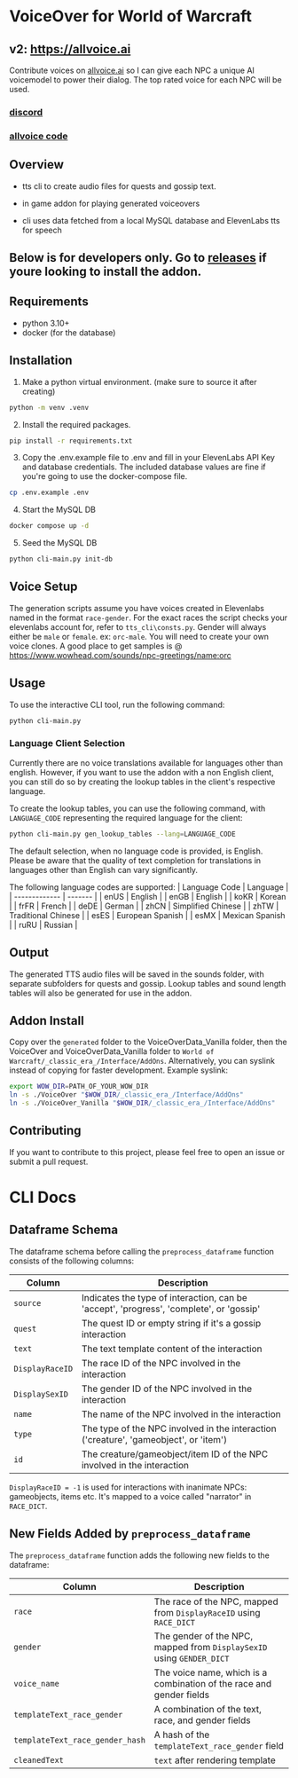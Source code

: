 # VoiceOver for World of Warcraft

## v2: https://allvoice.ai
Contribute voices on [allvoice.ai](https://allvoice.ai) so I can give each NPC a unique AI voicemodel to power their dialog. The top rated voice for each NPC will be used. 


### [discord](https://discord.gg/VdhUmA8ZCt)
### [allvoice code](https://github.com/allvoice/allvoice-website)

## Overview
- tts cli to create audio files for quests and gossip text.
- in game addon for playing generated voiceovers

- cli uses data fetched from a local MySQL database and ElevenLabs tts for speech


## Below is for developers only. Go to [releases](https://github.com/mrthinger/wow-voiceover/releases) if youre looking to install the addon.

## Requirements
- python 3.10+
- docker (for the database)

## Installation
1. Make a python virtual environment. (make sure to source it after creating)
```bash
python -m venv .venv
```
2. Install the required packages.
```bash
pip install -r requirements.txt
```
3. Copy the .env.example file to .env and fill in your ElevenLabs API Key and database credentials. The included database values are fine if you're going to use the docker-compose file.
```bash
cp .env.example .env
```
4. Start the MySQL DB
```bash
docker compose up -d
```
5. Seed the MySQL DB
```bash
python cli-main.py init-db
```

## Voice Setup
The generation scripts assume you have voices created in Elevenlabs named in the format `race-gender`. For the exact races the script checks your elevenlabs account for, refer to `tts_cli\consts.py`. Gender will always either be `male` or `female`. ex: `orc-male`. You will need to create your own voice clones. A good place to get samples is @ https://www.wowhead.com/sounds/npc-greetings/name:orc 
## Usage
To use the interactive CLI tool, run the following command:

```bash
python cli-main.py
```

### Language Client Selection
Currently there are no voice translations available for languages other than english. However, if you want to use the addon with a non English client, you can still do so by creating the lookup tables in the client's respective language.

To create the lookup tables, you can use the following command, with `LANGUAGE_CODE` representing the required language for the client:
```bash
python cli-main.py gen_lookup_tables --lang=LANGUAGE_CODE
```
The default selection, when no language code is provided, is English. Please be aware that the quality of text completion for translations in languages other than English can vary significantly.

The following language codes are supported:
| Language Code | Language |
| ------------- | ------- |
| enUS          | English |
| enGB          | English |
| koKR          | Korean |
| frFR          | French |
| deDE          | German |
| zhCN          | Simplified Chinese |
| zhTW          | Traditional Chinese |
| esES          | European Spanish |
| esMX          | Mexican Spanish |
| ruRU          | Russian |

## Output
The generated TTS audio files will be saved in the sounds folder, with separate subfolders for quests and gossip. Lookup tables and sound length tables will also be generated for use in the addon. 

## Addon Install
Copy over the `generated` folder to the VoiceOverData_Vanilla folder, then the VoiceOver and VoiceOverData_Vanilla folder to `World of Warcraft/_classic_era_/Interface/AddOns`. Alternatively, you can syslink instead of copying for faster development.
Example syslink:
```bash
export WOW_DIR=PATH_OF_YOUR_WOW_DIR
ln -s ./VoiceOver "$WOW_DIR/_classic_era_/Interface/AddOns"
ln -s ./VoiceOver_Vanilla "$WOW_DIR/_classic_era_/Interface/AddOns"
```
## Contributing
If you want to contribute to this project, please feel free to open an issue or submit a pull request.

# CLI Docs

## Dataframe Schema

The dataframe schema before calling the `preprocess_dataframe` function consists of the following columns:

| Column        | Description                                                  |
|---------------|--------------------------------------------------------------|
| `source`      | Indicates the type of interaction, can be 'accept', 'progress', 'complete', or 'gossip' |
| `quest`       | The quest ID or empty string if it's a gossip interaction    |
| `text`        | The text template content of the interaction                           |
| `DisplayRaceID` | The race ID of the NPC involved in the interaction          |
| `DisplaySexID`  | The gender ID of the NPC involved in the interaction        |
| `name`        | The name of the NPC involved in the interaction               |
| `type`        | The type of the NPC involved in the interaction ('creature', 'gameobject', or 'item') |
| `id`          | The creature/gameobject/item ID of the NPC involved in the interaction |

`DisplayRaceID = -1` is used for interactions with inanimate NPCs: gameobjects, items etc. It's mapped to a voice called "narrator" in `RACE_DICT`.

## New Fields Added by `preprocess_dataframe`

The `preprocess_dataframe` function adds the following new fields to the dataframe:

| Column                   | Description                                                  |
|--------------------------|--------------------------------------------------------------|
| `race`                   | The race of the NPC, mapped from `DisplayRaceID` using `RACE_DICT` |
| `gender`                 | The gender of the NPC, mapped from `DisplaySexID` using `GENDER_DICT` |
| `voice_name`             | The voice name, which is a combination of the race and gender fields |
| `templateText_race_gender` | A combination of the text, race, and gender fields          |
| `templateText_race_gender_hash` | A hash of the `templateText_race_gender` field          |
| `cleanedText` | `text` after rendering template |
